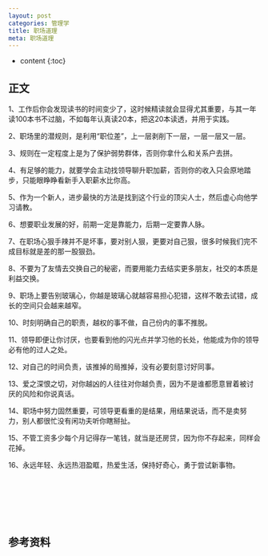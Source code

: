 ```yaml
---
layout: post
categories: 管理学
title: 职场道理
meta: 职场道理
---
```

* content
{:toc}

## 正文


1、工作后你会发现读书的时间变少了，这时候精读就会显得尤其重要，与其一年读100本书不过脑，不如每年认真读20本，把这20本读透，并用于实践。

2、职场里的潜规则，是利用“职位差”，上一层剥削下一层，一层一层又一层。

3、规则在一定程度上是为了保护弱势群体，否则你拿什么和关系户去拼。

4、有足够的能力，就要学会主动找领导聊升职加薪，否则你的收入只会原地踏步，只能眼睁睁看新手入职薪水比你高。

5、作为一个新人，进步最快的方法是找到这个行业的顶尖人士，然后虚心向他学习请教。

6、想要职业发展的好，前期一定是靠能力，后期一定要靠人脉。

7、在职场心狠手辣并不是坏事，要对别人狠，更要对自己狠，很多时候我们完不成目标就是差的那一股狠劲。

8、不要为了友情去交换自己的秘密，而要用能力去结实更多朋友，社交的本质是利益交换。

9、职场上要告别玻璃心，你越是玻璃心就越容易担心犯错，这样不敢去试错，成长的空间只会越来越窄。

10、时刻明确自己的职责，越权的事不做，自己份内的事不推脱。

11、领导即便让你讨厌，也要看到他的闪光点并学习他的长处，他能成为你的领导必有他的过人之处。

12、对自己的时间负责，该推掉的局推掉，没有必要刻意讨好同事。

13、爱之深恨之切，对你越凶的人往往对你越负责，因为不是谁都愿意冒着被讨厌的风险和你说真话。

14、职场中努力固然重要，可领导更看重的是结果，用结果说话，而不是卖努力，别人都很忙没有闲功夫听你瞎掰扯。

15、不管工资多少每个月记得存一笔钱，就当是还房贷，因为你不存起来，同样会花掉。

16、永远年轻、永远热泪盈眶，热爱生活，保持好奇心，勇于尝试新事物。











<br/><br/><br/><br/><br/>
## 参考资料


